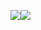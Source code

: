 <img src="https://img.shields.io/badge/Python-3776AB?style=flat&logo=Python&logoColor=white"/><img src="https://img.shields.io/badge/GitHub-181717?style=flat&logo=GitHub&logoColor=white"/>


<!--
**Taeyoungleee/Taeyoungleee** is a ✨ _special_ ✨ repository because its `README.md` (this file) appears on your GitHub profile.

Here are some ideas to get you started:

- 🔭 I’m currently working on ...
- 🌱 I’m currently learning ...
- 👯 I’m looking to collaborate on ...
- 🤔 I’m looking for help with ...
- 💬 Ask me about ...
- 📫 How to reach me: ...
- 😄 Pronouns: ...
- ⚡ Fun fact: ...
-->
